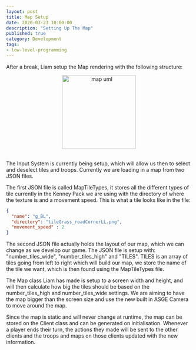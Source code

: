```yaml
---
layout: post
title: Map Setup
date: 2020-03-23 10:00:00
description: "Setting Up The Map"
published: true
category: Development
tags: 
- low-level-programming
---
```


After a break, Liam setup the Map rendering with the following structure:

<center><img src="{{ site.baseurl }}/assets/map_uml.png" alt="map uml" style="height: 200px;" /></center><br>

The Input System is currently being setup, which will allow us then to select and deselect tiles and troops. Currently we are loading in a map from two JSON files. 

The first JSON file is called MapTileTypes, it stores all the different types of tile currently in the Kenney Pack we are using with the directory of where the texture is and a movement speed. This is what a tile looks like in the file:

```json
{
  "name": "g_BL",
  "directory": "tileGrass_roadCornerLL.png",
  "movement_speed" : 2
}
```

The second JSON file actually holds the layout of our map, which we can change as we develop our game. The JSON file is setup with: "number_tiles_wide", "number_tiles_high" and "TILES". TILES is an array of tiles going from left to right which will build our map, we store the name of the tile we want, which is then found using the MapTileTypes file.

The Map class Liam has made is setup to a screen width and height, and will then calculate how big the tiles should be based on the number_tiles_high and number_tiles_wide settings. We are aiming to have the map bigger than the screen size and use the new built in ASGE Camera to move around the map. 

Since the map is static and will never change at runtime, the map can be stored on the Client class and can be generated on initialisation. Whenever a player ends their turn, the actions they made will be sent to the other clients and the troops and maps on those clients updated with the new information. 
